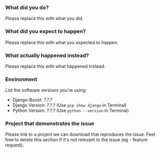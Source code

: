 ### What did you do?  

Please replace this with what you did.  

### What did you expect to happen?  

Please replace this with what you expected to happen.  

### What actually happened instead?  

Please replace this with what happened instead.  

### Environment  

List the software versions you're using:  

- Django-Boost: *?.?.?*  
- Django Version: *?.?.?* (Use `pip show django` in Terminal)  
- Python Version: *?.?.?* (Use `python --version` in Terminal)  

### Project that demonstrates the issue  

Please link to a project we can download that reproduces the issue. Feel free to delete this section if it's not relevant to the issue (eg - feature request).  
